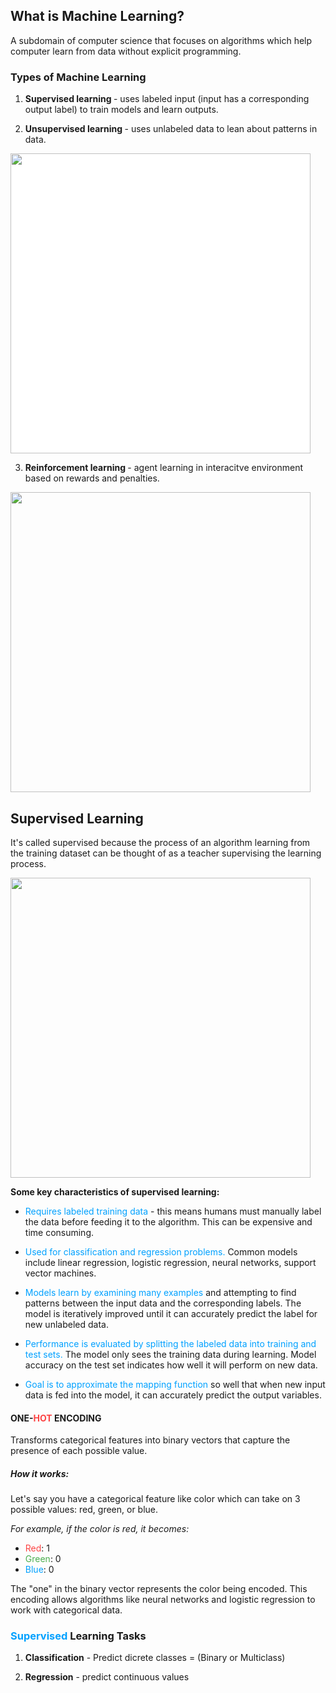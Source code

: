 ## What is Machine Learning?
A subdomain of computer science that focuses on algorithms which help computer learn from data without explicit programming.


### Types of Machine Learning

1. <b> Supervised learning </b> - uses labeled input (input has a corresponding output label) to train models and learn outputs.

2. <b> Unsupervised learning </b> - uses unlabeled data to lean about patterns in data.

<img style="background: #fff" src="https://static.javatpoint.com/tutorial/machine-learning/images/unsupervised-machine-learning-1.png" width="480">

3. <b>Reinforcement learning </b> - agent learning in interacitve environment based on rewards and penalties.

<img src="https://www.guru99.com/images/1/082319_0514_Reinforceme2.png" width="480">

## Supervised Learning
It's called supervised because the process of an algorithm learning from the training dataset can be thought of as a teacher supervising the learning process.

<img src="https://i0.wp.com/neptune.ai/wp-content/uploads/2022/10/Self-Supervised-Learning-and-Its-Applications_2.png" width="480">

<b>Some key characteristics of supervised learning:</b>

* <span style="color: #00a1ff">Requires labeled training data</span> - this means humans must manually label the data before feeding it to the algorithm. This can be expensive and time consuming.

* <span style="color: #00a1ff">Used for classification and regression problems.</span> Common models include linear regression, logistic regression, neural networks, support vector machines.

* <span style="color: #00a1ff">Models learn by examining many examples</span> and attempting to find patterns between the input data and the corresponding labels. The model is iteratively improved until it can accurately predict the label for new unlabeled data.

* <span style="color: #00a1ff">Performance is evaluated by splitting the labeled data into training and test sets.</span> The model only sees the training data during learning. Model accuracy on the test set indicates how well it will perform on new data.

* <span style="color: #00a1ff">Goal is to approximate the mapping function</span> so well that when new input data is fed into the model, it can accurately predict the output variables.

#### <b>ONE-<span style="color: #fc4444;">HOT</span> ENCODING</b>
Transforms categorical features into binary vectors that capture the presence of each possible value. 

##### <b>How it works</b>:

Let's say you have a categorical feature like color which can take on 3 possible values: red, green, or blue.

*For example, if the color is red, it becomes:*

- <span style="color: #fc4444">Red</span>: 1
- <span style="color: #4CAF50">Green</span>: 0
- <span style="color: #00a1ff">Blue</span>: 0

The "one" in the binary vector represents the color being encoded. This encoding allows algorithms like neural networks and logistic regression to work with categorical data.

### <b> <span style="color: #00a1ff">Supervised</span> Learning Tasks</b>

1. <b>Classification</b> - Predict dicrete classes = (Binary or Multiclass)

2. <b>Regression</b> - predict continuous values